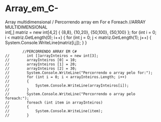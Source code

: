 # Array_em_C-
Array multidimensional / Percorrendo array em For e Foreach 
//ARRAY MULTIDIMENSIONAL  
            int[,] matriz = new int[4,2]
            {
                {8,8},
                {10,20},
                {50,100},
                {50,100}
            };
            for (int i = 0; i < matriz.GetLength(0); i++)
            {
                for (int j = 0; j < matriz.GetLength(1); j++)
                {
                    System.Console.WriteLine(matriz[i,j]);
                }
            }

            //PERCORRENDO ARRAY EM C#
    //        int []arrayInteiros = new int[3];
    //        arrayInteiros [0] = 10;
    //        arrayInteiros [1] = 20;
    //        arrayInteiros [2] = 30;
    //        System.Console.WriteLine("Percorrendo o array pelo for:");
    //        for (int i = 0; i < arrayInteiros.Length; i++)
    //        {
    //            System.Console.WriteLine(arrayInteiros[i]);
    //        }
    //        System.Console.WriteLine("Percorrendo o array pelo foreach:");
    //        foreach (int item in arrayInteiros)
    //        {
    //            System.Console.WriteLine(item);
    //        }
